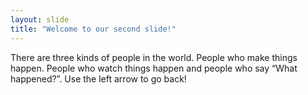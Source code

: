 ```yaml
---
layout: slide
title: "Welcome to our second slide!"
---
```

There are three kinds of people in the world. People who make things happen. People who watch things happen and people who say “What happened?”.
Use the left arrow to go back!
